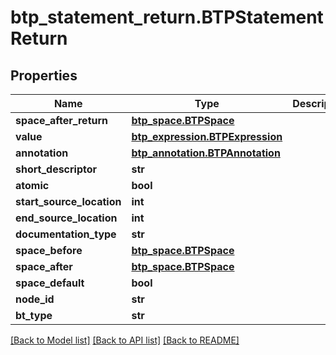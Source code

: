 # btp_statement_return.BTPStatementReturn

## Properties
Name | Type | Description | Notes
------------ | ------------- | ------------- | -------------
**space_after_return** | [**btp_space.BTPSpace**](BTPSpace.md) |  | [optional] 
**value** | [**btp_expression.BTPExpression**](BTPExpression.md) |  | [optional] 
**annotation** | [**btp_annotation.BTPAnnotation**](BTPAnnotation.md) |  | [optional] 
**short_descriptor** | **str** |  | [optional] 
**atomic** | **bool** |  | [optional] 
**start_source_location** | **int** |  | [optional] 
**end_source_location** | **int** |  | [optional] 
**documentation_type** | **str** |  | [optional] 
**space_before** | [**btp_space.BTPSpace**](BTPSpace.md) |  | [optional] 
**space_after** | [**btp_space.BTPSpace**](BTPSpace.md) |  | [optional] 
**space_default** | **bool** |  | [optional] 
**node_id** | **str** |  | [optional] 
**bt_type** | **str** |  | [optional] 

[[Back to Model list]](../README.md#documentation-for-models) [[Back to API list]](../README.md#documentation-for-api-endpoints) [[Back to README]](../README.md)


